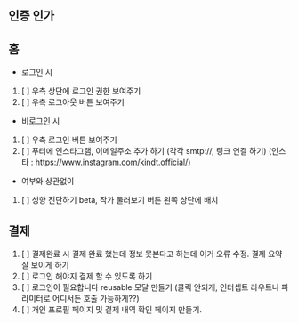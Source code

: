 ## 인증 인가


## 홈
- 로그인 시
1. [ ] 우측 상단에 로그인 권한 보여주기
2. [ ] 우측 로그아웃 버튼 보여주기

- 비로그인 시
1. [ ] 우측 로그인 버튼 보여주기
2. [ ] 푸터에 인스타그램, 이메일주소 추가 하기 (각각 smtp://, 링크 연결 하기) (인스타 : https://www.instagram.com/kindt.official/)

- 여부와 상관없이
1. [ ] 성향 진단하기 beta, 작가 둘러보기 버튼 왼쪽 상단에 배치


## 결제
1. [ ] 결제완료 시 결제 완료 했는데 정보 못본다고 하는데 이거 오류 수정. 결제 요약 잘 보이게 하기
2. [ ] 로그인 해야지 결제 할 수 있도록 하기
3. [ ] 로그인이 필요합니다 reusable 모달 만들기 (클릭 안되게, 인터셉트 라우트나 파라미터로 어디서든 호출 가능하게??)
4. [ ] 개인 프로필 페이지 및 결제 내역 확인 페이지 만들기.

